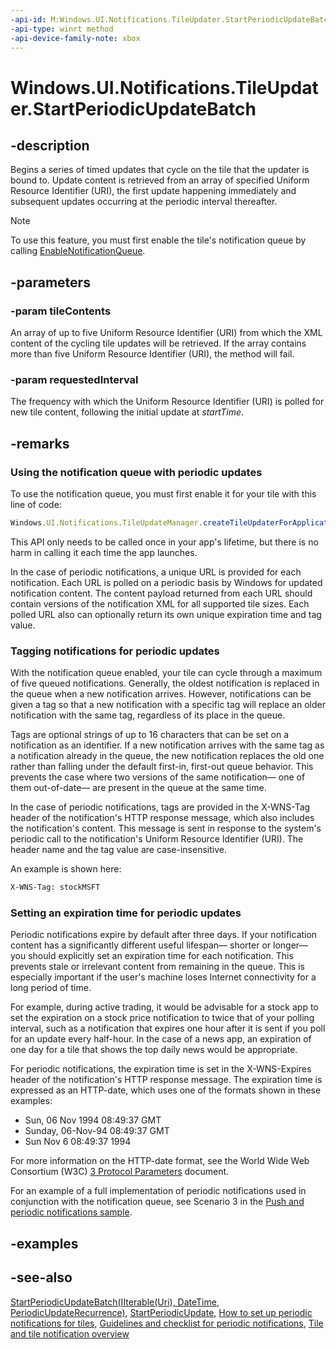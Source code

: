 ```yaml
---
-api-id: M:Windows.UI.Notifications.TileUpdater.StartPeriodicUpdateBatch(Windows.Foundation.Collections.IIterable{Windows.Foundation.Uri},Windows.UI.Notifications.PeriodicUpdateRecurrence)
-api-type: winrt method
-api-device-family-note: xbox
---
```


<!-- Method syntax
public void StartPeriodicUpdateBatch(Windows.Foundation.Collections.IIterable<Windows.Foundation.Uri> tileContents, Windows.UI.Notifications.PeriodicUpdateRecurrence requestedInterval)
-->

# Windows.UI.Notifications.TileUpdater.StartPeriodicUpdateBatch

## -description
Begins a series of timed updates that cycle on the tile that the updater is bound to. Update content is retrieved from an array of specified Uniform Resource Identifier (URI), the first update happening immediately and subsequent updates occurring at the periodic interval thereafter.

> [!NOTE]
> To use this feature, you must first enable the tile's notification queue by calling [EnableNotificationQueue](tileupdater_enablenotificationqueue_1798421599.md).

## -parameters
### -param tileContents
An array of up to five Uniform Resource Identifier (URI) from which the XML content of the cycling tile updates will be retrieved. If the array contains more than five Uniform Resource Identifier (URI), the method will fail.

### -param requestedInterval
The frequency with which the Uniform Resource Identifier (URI) is polled for new tile content, following the initial update at *startTime*.

## -remarks
### Using the notification queue with periodic updates

To use the notification queue, you must first enable it for your tile with this line of code:

```javascript
Windows.UI.Notifications.TileUpdateManager.createTileUpdaterForApplication().enableNotificationQueue(true);
```

This API only needs to be called once in your app's lifetime, but there is no harm in calling it each time the app launches.

In the case of periodic notifications, a unique URL is provided for each notification. Each URL is polled on a periodic basis by Windows for updated notification content. The content payload returned from each URL should contain versions of the notification XML for all supported tile sizes. Each polled URL also can optionally return its own unique expiration time and tag value.

### Tagging notifications for periodic updates

With the notification queue enabled, your tile can cycle through a maximum of five queued notifications. Generally, the oldest notification is replaced in the queue when a new notification arrives. However, notifications can be given a tag so that a new notification with a specific tag will replace an older notification with the same tag, regardless of its place in the queue.

Tags are optional strings of up to 16 characters that can be set on a notification as an identifier. If a new notification arrives with the same tag as a notification already in the queue, the new notification replaces the old one rather than falling under the default first-in, first-out queue behavior. This prevents the case where two versions of the same notification— one of them out-of-date— are present in the queue at the same time.

In the case of periodic notifications, tags are provided in the X-WNS-Tag header of the notification's HTTP response message, which also includes the notification's content. This message is sent in response to the system's periodic call to the notification's Uniform Resource Identifier (URI). The header name and the tag value are case-insensitive.

An example is shown here:

```html
X-WNS-Tag: stockMSFT
```

### Setting an expiration time for periodic updates

Periodic notifications expire by default after three days. If your notification content has a significantly different useful lifespan— shorter or longer— you should explicitly set an expiration time for each notification. This prevents stale or irrelevant content from remaining in the queue. This is especially important if the user's machine loses Internet connectivity for a long period of time.

For example, during active trading, it would be advisable for a stock app to set the expiration on a stock price notification to twice that of your polling interval, such as a notification that expires one hour after it is sent if you poll for an update every half-hour. In the case of a news app, an expiration of one day for a tile that shows the top daily news would be appropriate.

For periodic notifications, the expiration time is set in the X-WNS-Expires header of the notification's HTTP response message. The expiration time is expressed as an HTTP-date, which uses one of the formats shown in these examples:

+ Sun, 06 Nov 1994 08:49:37 GMT
+ Sunday, 06-Nov-94 08:49:37 GMT
+ Sun Nov 6 08:49:37 1994

For more information on the HTTP-date format, see the World Wide Web Consortium (W3C) [3 Protocol Parameters](http://www.w3.org/Protocols/rfc2616/rfc2616-sec3.html) document.

For an example of a full implementation of periodic notifications used in conjunction with the notification queue, see Scenario 3 in the [Push and periodic notifications sample](https://github.com/microsoftarchive/msdn-code-gallery-microsoft/tree/master/Official%20Windows%20Platform%20Sample/Push%20and%20periodic%20notifications%20client-side%20sample).

## -examples

## -see-also
[StartPeriodicUpdateBatch(IIterable(Uri), DateTime, PeriodicUpdateRecurrence)](tileupdater_startperiodicupdatebatch_1807273799.md), [StartPeriodicUpdate](tileupdater_startperiodicupdate_1369986471.md), [How to set up periodic notifications for tiles](https://docs.microsoft.com/previous-versions/windows/apps/hh761476(v=win.10)), [Guidelines and checklist for periodic notifications](https://docs.microsoft.com/windows/uwp/controls-and-patterns/tiles-and-notifications-periodic-notification-overview), [Tile and tile notification overview](https://docs.microsoft.com/previous-versions/windows/apps/hh779724(v=win.10))
